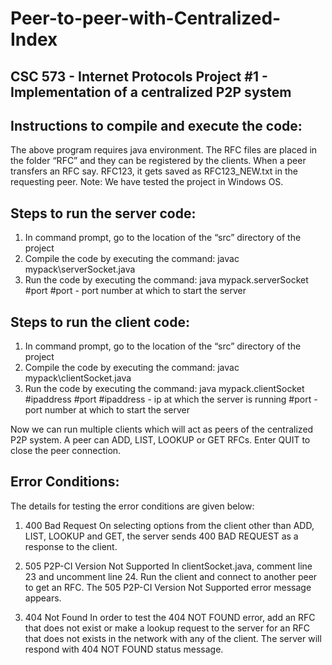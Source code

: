 # Peer-to-peer-with-Centralized-Index
CSC 573 - Internet Protocols
Project #1 - Implementation of a centralized P2P system
-------------------------------------------------------

Instructions to compile and execute the code:
---------------------------------------------
The above program requires java environment. The RFC files are placed in the folder “RFC” and they can be registered by the clients. 
When a peer transfers an RFC say. RFC123, it gets saved as RFC123_NEW.txt in the requesting peer.
Note: We have tested the project in Windows OS.

Steps to run the server code:
-----------------------------
1. In command prompt, go to the location of the “src” directory of the project
2. Compile the code by executing the command: javac mypack\serverSocket.java
3. Run the code by executing the command: java mypack.serverSocket #port
   #port - port number at which to start the server

Steps to run the client code:
-----------------------------
1. In command prompt, go to the location of the “src” directory of the project
2. Compile the code by executing the command: javac mypack\clientSocket.java
3. Run the code by executing the command: java mypack.clientSocket #ipaddress #port
   #ipaddress - ip at which the server is running
   #port - port number at which to start the server

Now we can run multiple clients which will act as peers of the centralized P2P system. A peer can ADD, LIST, LOOKUP or GET RFCs. 
Enter QUIT to close the peer connection.

Error Conditions:
---------------------
The details for testing the error conditions are given below:

1. 400 Bad Request
On selecting options from the client other than ADD, LIST, LOOKUP and GET, the server sends 400 BAD REQUEST as a response to the client.

2. 505 P2P-CI Version Not Supported
In clientSocket.java, comment line 23 and uncomment line 24. Run the client and connect to another peer to get an RFC. The 505 P2P-CI 
Version Not Supported error message appears.

3. 404 Not Found
In order to test the 404 NOT FOUND error, add an RFC that does not exist or make a lookup request to the server for an RFC that does not 
exists in the network with any of the client. The server will respond with 404 NOT FOUND status message.

